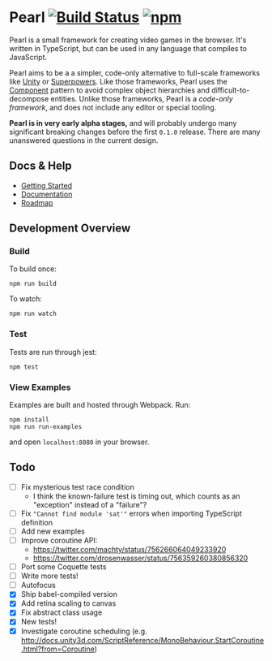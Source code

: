 # Pearl [![Build Status](https://travis-ci.org/thomasboyt/pearl.svg)](https://travis-ci.org/thomasboyt/pearl) [![npm](https://img.shields.io/npm/v/pearl.svg?maxAge=2592000)](https://www.npmjs.com/package/pearl)

Pearl is a small framework for creating video games in the browser. It's written in TypeScript, but can be used in any language that compiles to JavaScript.

Pearl aims to be a a simpler, code-only alternative to full-scale frameworks like [Unity](http://unity3d.com/) or [Superpowers](http://superpowers-html5.com/). Like those frameworks, Pearl uses the [Component](http://gameprogrammingpatterns.com/component.html) pattern to avoid complex object hierarchies and difficult-to-decompose entities. Unlike those frameworks, Pearl is a *code-only framework*, and does not include any editor or special tooling.

**Pearl is in very early alpha stages,** and will probably undergo many significant breaking changes before the first `0.1.0` release. There are many unanswered questions in the current design.

## Docs & Help

* [Getting Started](/docs/getting-started.md)
* [Documentation](/docs)
* [Roadmap](/docs/roadmap.md)

## Development Overview

### Build

To build once:

```
npm run build
```

To watch:

```
npm run watch
```

### Test

Tests are run through jest:

```
npm test
```

### View Examples

Examples are built and hosted through Webpack. Run:

```
npm install
npm run run-examples
```

and open `localhost:8080` in your browser.

## Todo

- [ ] Fix mysterious test race condition
  - I think the known-failure test is timing out, which counts as an "exception" instead of a "failure"?
- [ ] Fix `"Cannot find module 'sat'"` errors when importing TypeScript definition
- [ ] Add new examples
- [ ] Improve coroutine API:
  - https://twitter.com/machty/status/756266064049233920
  - https://twitter.com/drosenwasser/status/756359260380856320
- [ ] Port some Coquette tests
- [ ] Write more tests!
- [ ] Autofocus
- [x] Ship babel-compiled version
- [x] Add retina scaling to canvas
- [x] Fix abstract class usage
- [x] New tests!
- [x] Investigate coroutine scheduling (e.g. http://docs.unity3d.com/ScriptReference/MonoBehaviour.StartCoroutine.html?from=Coroutine)